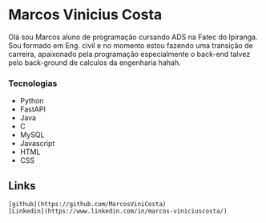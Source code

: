 # Marcos Vinicius Costa

Olá sou Marcos aluno de programação cursando ADS na Fatec do Ipiranga. Sou formado em Eng. civil e no momento estou fazendo uma transição de carreira, apaixonado pela programação especialmente o back-end talvez pelo back-ground de calculos da engenharia hahah.

### Tecnologias

- Python
- FastAPI
- Java
- C
- MySQL
- Javascript
- HTML
- CSS

## Links

    [github](https://github.com/MarcosViniCosta)
    [Linkedin](https://www.linkedin.com/in/marcos-viniciuscosta/)
    
